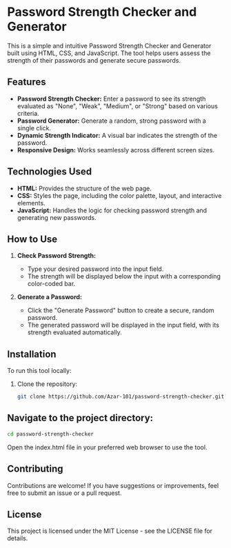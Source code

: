 # Password Strength Checker and Generator

This is a simple and intuitive Password Strength Checker and Generator built using HTML, CSS, and JavaScript. The tool helps users assess the strength of their passwords and generate secure passwords.

## Features

- **Password Strength Checker:** Enter a password to see its strength evaluated as "None", "Weak", "Medium", or "Strong" based on various criteria.
- **Password Generator:** Generate a random, strong password with a single click.
- **Dynamic Strength Indicator:** A visual bar indicates the strength of the password.
- **Responsive Design:** Works seamlessly across different screen sizes.

## Technologies Used

- **HTML:** Provides the structure of the web page.
- **CSS:** Styles the page, including the color palette, layout, and interactive elements.
- **JavaScript:** Handles the logic for checking password strength and generating new passwords.

## How to Use

1. **Check Password Strength:**
   - Type your desired password into the input field.
   - The strength will be displayed below the input with a corresponding color-coded bar.
   
2. **Generate a Password:**
   - Click the "Generate Password" button to create a secure, random password.
   - The generated password will be displayed in the input field, with its strength evaluated automatically.

## Installation

To run this tool locally:

1. Clone the repository:
   ```bash
   git clone https://github.com/Azar-101/password-strength-checker.git
   ```
   
## Navigate to the project directory:

```bash
cd password-strength-checker
```
Open the index.html file in your preferred web browser to use the tool.

## Contributing
Contributions are welcome! If you have suggestions or improvements, feel free to submit an issue or a pull request.

## License
This project is licensed under the MIT License - see the LICENSE file for details.
